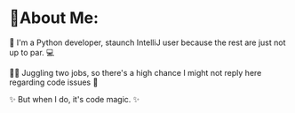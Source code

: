 # 🌟About Me:

🐍 I'm a Python developer, staunch IntelliJ user because the rest are just not up to par. 💻

🏃‍♂️ Juggling two jobs, so there's a high chance I might not reply here regarding code issues 💼

✨ But when I do, it's code magic. ✨
